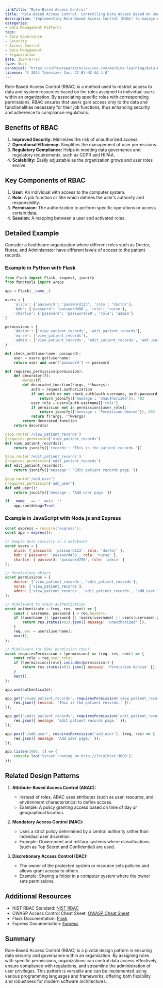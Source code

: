 ```yaml
---
linkTitle: "Role-Based Access Control"
title: "Role-Based Access Control: Controlling Data Access Based on User Roles"
description: "Implementing Role-Based Access Control (RBAC) to manage data access based on user roles within an organization to ensure data governance and security."
categories:
- Data Management Patterns
tags:
- Data Governance
- Security
- Access Control
- Data Management
- Organization
date: 2024-07-07
type: docs
canonical: "https://softwarepatternslexicon.com/machine-learning/data-management-patterns/data-governance/role-based-access-control-(rbac)"
license: "© 2024 Tokenizer Inc. CC BY-NC-SA 4.0"
---
```



Role-Based Access Control (RBAC) is a method used to restrict access to data and system resources based on the roles assigned to individual users within an organization. By associating specific roles with corresponding permissions, RBAC ensures that users gain access only to the data and functionalities necessary for their job functions, thus enhancing security and adherence to compliance regulations.

## Benefits of RBAC
1. **Improved Security:** Minimizes the risk of unauthorized access.
2. **Operational Efficiency:** Simplifies the management of user permissions.
3. **Regulatory Compliance:** Helps in meeting data governance and regulatory requirements, such as GDPR and HIPAA.
4. **Scalability:** Easily adjustable as the organization grows and user roles evolve.

## Key Components of RBAC
1. **User:** An individual with access to the computer system.
2. **Role:** A job function or title which defines the user's authority and responsibility.
3. **Permission:** The authorization to perform specific operations or access certain data.
4. **Session:** A mapping between a user and activated roles.

## Detailed Example

Consider a healthcare organization where different roles such as Doctor, Nurse, and Administrator have different levels of access to the patient records.

### Example in Python with Flask

```python
from flask import Flask, request, jsonify
from functools import wraps

app = Flask(__name__)

users = {
    'alice': {'password': 'password123', 'role': 'doctor'},
    'bob': {'password': 'password456', 'role': 'nurse'},
    'charlie': {'password': 'password789', 'role': 'admin'}
}

permissions = {
    'doctor': ['view_patient_records', 'edit_patient_records'],
    'nurse': ['view_patient_records'],
    'admin': ['view_patient_records', 'edit_patient_records', 'add_user']
}

def check_auth(username, password):
    user = users.get(username)
    return user and user['password'] == password

def requires_permission(permission):
    def decorator(f):
        @wraps(f)
        def decorated_function(*args, **kwargs):
            auth = request.authorization
            if not auth or not check_auth(auth.username, auth.password):
                return jsonify({'message': 'Unauthorized'}), 403
            user_role = users[auth.username]['role']
            if permission not in permissions[user_role]:
                return jsonify({'message': 'Permission Denied'}), 403
            return f(*args, **kwargs)
        return decorated_function
    return decorator

@app.route('/view_patient_records')
@requires_permission('view_patient_records')
def view_patient_records():
    return jsonify({'records': 'This is the patient records.'})

@app.route('/edit_patient_records')
@requires_permission('edit_patient_records')
def edit_patient_records():
    return jsonify({'message': 'Edit patient records page.'})

@app.route('/add_user')
@requires_permission('add_user')
def add_user():
    return jsonify({'message': 'Add user page.'})

if __name__ == "__main__":
    app.run(debug=True)
```

### Example in JavaScript with Node.js and Express

```javascript
const express = require('express');
const app = express();

// Sample data (usually in a database)
const users = {
    alice: { password: 'password123', role: 'doctor' },
    bob: { password: 'password456', role: 'nurse' },
    charlie: { password: 'password789', role: 'admin' }
};

// Permissions object
const permissions = {
    doctor: ['view_patient_records', 'edit_patient_records'],
    nurse: ['view_patient_records'],
    admin: ['view_patient_records', 'edit_patient_records', 'add_user']
};

// Middleware to check authentication
const authenticate = (req, res, next) => {
    const { username, password } = req.headers;
    if (!username || !password || !users[username] || users[username].password !== password) {
        return res.status(403).json({ message: 'Unauthorized' });
    }
    req.user = users[username];
    next();
};

// Middleware for RBAC permission check
const requiresPermission = (permission) => (req, res, next) => {
    const role = req.user.role;
    if (!permissions[role].includes(permission)) {
        return res.status(403).json({ message: 'Permission Denied' });
    }
    next();
};

app.use(authenticate);

app.get('/view_patient_records', requiresPermission('view_patient_records'), (req, res) => {
    res.json({ records: 'This is the patient records.' });
});

app.get('/edit_patient_records', requiresPermission('edit_patient_records'), (req, res) => {
    res.json({ message: 'Edit patient records page.' });
});

app.post('/add_user', requiresPermission('add_user'), (req, res) => {
    res.json({ message: 'Add user page.' });
});

app.listen(3000, () => {
    console.log('Server running on http://localhost:3000');
});
```

## Related Design Patterns

1. **Attribute-Based Access Control (ABAC):**
   - Instead of roles, ABAC uses attributes (such as user, resource, and environment characteristics) to define access.
   - Example: A policy granting access based on time of day or geographical location.

2. **Mandatory Access Control (MAC):**
   - Uses a strict policy determined by a central authority rather than individual user discretion.
   - Example: Government and military systems where classifications (such as Top Secret and Confidential) are used.

3. **Discretionary Access Control (DAC):**
   - The owner of the protected system or resource sets policies and allows grant access to others.
   - Example: Sharing a folder in a computer system where the owner sets permissions.

## Additional Resources

- NIST RBAC Standard: [NIST RBAC](https://csrc.nist.gov/projects/role-based-access-control)
- OWASP Access Control Cheat Sheet: [OWASP Cheat Sheet](https://cheatsheetseries.owasp.org/cheatsheets/Access_Control_Cheat_Sheet.html)
- Flask Documentation: [Flask](https://flask.palletsprojects.com/en/2.0.x/)
- Express Documentation: [Express](http://expressjs.com/)

## Summary

Role-Based Access Control (RBAC) is a pivotal design pattern in ensuring data security and governance within an organization. By assigning roles with specific permissions, organizations can control data access effectively, ensure compliance with regulations, and streamline the administration of user privileges. This pattern is versatile and can be implemented using various programming languages and frameworks, offering both flexibility and robustness for modern software architectures.
